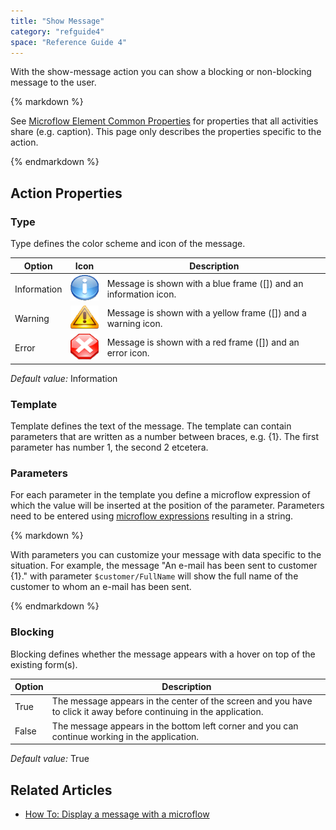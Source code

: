 ```yaml
---
title: "Show Message"
category: "refguide4"
space: "Reference Guide 4"
---
```

With the show-message action you can show a blocking or non-blocking message to the user.

<div class="alert alert-info">{% markdown %}

See [Microflow Element Common Properties](Microflow+Element+Common+Properties) for properties that all activities share (e.g. caption). This page only describes the properties specific to the action.

{% endmarkdown %}</div>

## Action Properties

### Type

Type defines the color scheme and icon of the message.

| Option | Icon | Description |
| --- | --- | --- |
| Information | ![](attachments/819203/918106.gif) | Message is shown with a blue frame ([]) and an information icon. |
| Warning | ![](attachments/819203/918105.gif) | Message is shown with a yellow frame ([]) and a warning icon. |
| Error | ![](attachments/819203/918107.gif) | Message is shown with a red frame ([]) and an error icon. |

_Default value:_ Information

### Template

Template defines the text of the message. The template can contain parameters that are written as a number between braces, e.g. {1}. The first parameter has number 1, the second 2 etcetera.

### Parameters

For each parameter in the template you define a microflow expression of which the value will be inserted at the position of the parameter. Parameters need to be entered using [microflow expressions](Microflow+Expressions) resulting in a string.

<div class="alert alert-success">{% markdown %}

With parameters you can customize your message with data specific to the situation. For example, the message "An e-mail has been sent to customer {1}." with parameter `$customer/FullName` will show the full name of the customer to whom an e-mail has been sent.

{% endmarkdown %}</div>

### Blocking

Blocking defines whether the message appears with a hover on top of the existing form(s).

| Option | Description |
| --- | --- |
| True | The message appears in the center of the screen and you have to click it away before continuing in the application. |
| False | The message appears in the bottom left corner and you can continue working in the application. |

_Default value:_ True

## Related Articles

*   [How To: Display a message with a microflow](https://world.mendix.com/display/howto25/Display+a+message+with+a+microflow)